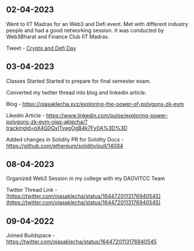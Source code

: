 ## 02-04-2023

Went to IIT Madras for an Web3 and Defi event. Met with different industry people and had a good networking session. 
It was conducted by Web3Bharat and Finance Club IIT Madras.

Tweet - [Crypto and Defi Day](https://twitter.com/ojasaklecha/status/1642724140330409986)

## 03-04-2023

Classes Started Started to prepare for final semester exam.

Converted my twitter thread into blog and linkedin article.

Blog - 
https://ojasaklecha.xyz/exploring-the-power-of-polygons-zk-evm

Likedin Article - 
https://www.linkedin.com/pulse/exploring-power-polygons-zk-evm-ojas-aklecha/?trackingId=pX4Q0QylTyagOgB4k7Fy0A%3D%3D

Added changes in Solidity PR for Solidity Docs - 
https://github.com/ethereum/solidity/pull/14084

## 08-04-2023

Organized Web3 Session in my college with my DAOVITCC Team

Twitter Thread Link - [https://twitter.com/ojasaklecha/status/1644720113176940545](https://twitter.com/ojasaklecha/status/1644720113176940545)

## 09-04-2022

Joined Buildspace - https://twitter.com/ojasaklecha/status/1644720113176940545
